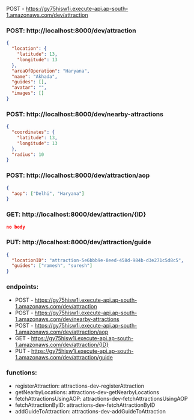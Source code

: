 POST - https://gy75hisw1i.execute-api.ap-south-1.amazonaws.com/dev/attraction

### POST: http://localhost:8000/dev/attraction

```json
{
  "location": {
    "latitude": 13,
    "longitude": 13
  },
  "areaOfOperation": "Haryana",
  "name": "Akhada",
  "guides": [],
  "avatar": "",
  "images": []
}
```

### POST: http://localhost:8000/dev/nearby-attractions

```json
{
  "coordinates": {
    "latitude": 13,
    "longitude": 13
  },
  "radius": 10
}
```

### POST: http://localhost:8000/dev/attraction/aop

```json
{
  "aop": ["Delhi", "Haryana"]
}
```

### GET: http://localhost:8000/dev/attraction/{ID}

```json
no body
```

### PUT: http://localhost:8000/dev/attraction/guide

```json
{
  "locationID": "attraction-5e6bbb9e-8eed-458d-984b-d3e271c5d8c5",
  "guides": ["ramesh", "suresh"]
}
```

### endpoints:

- POST - https://gy75hisw1i.execute-api.ap-south-1.amazonaws.com/dev/attraction
- POST - https://gy75hisw1i.execute-api.ap-south-1.amazonaws.com/dev/nearby-attractions
- POST - https://gy75hisw1i.execute-api.ap-south-1.amazonaws.com/dev/attraction/aop
- GET - https://gy75hisw1i.execute-api.ap-south-1.amazonaws.com/dev/attraction/{ID}
- PUT - https://gy75hisw1i.execute-api.ap-south-1.amazonaws.com/dev/attraction/guide

### functions:

- registerAttraction: attractions-dev-registerAttraction
- getNearbyLocations: attractions-dev-getNearbyLocations
- fetchAttractionsUsingAOP: attractions-dev-fetchAttractionsUsingAOP
- fetchAttractionByID: attractions-dev-fetchAttractionByID
- addGuideToAttraction: attractions-dev-addGuideToAttraction
